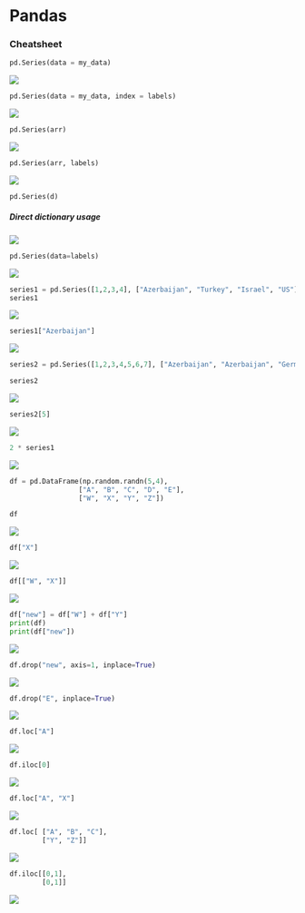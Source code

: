# Pandas
### Cheatsheet

```python 
pd.Series(data = my_data)
```
![](https://woosal.com/1337/chrome_nJTSNcS0Vt.png)

```python 
pd.Series(data = my_data, index = labels)
```
![](https://woosal.com/1337/chrome_QUNL0LOBvD.png)

```python
pd.Series(arr)
```
![](https://woosal.com/1337/chrome_pd1TfR0wwc.png)

```python
pd.Series(arr, labels)
```
![](https://woosal.com/1337/chrome_QzYkxUa40L.png)

```python 
pd.Series(d)
```
##### Direct dictionary usage 
![](https://woosal.com/1337/chrome_cNB4lhFfvL.png)

```python 
pd.Series(data=labels)
```
![](https://woosal.com/1337/chrome_Pq4OJk1xVZ.png)

```python 
series1 = pd.Series([1,2,3,4], ["Azerbaijan", "Turkey", "Israel", "US"])
series1
```
![](https://woosal.com/1337/chrome_RPn7LvZM96.png)

```python 
series1["Azerbaijan"]
```
![](https://woosal.com/1337/chrome_0LHtjggOyQ.png)

```python 
series2 = pd.Series([1,2,3,4,5,6,7], ["Azerbaijan", "Azerbaijan", "Germany","Azerbaijan", "Azerbaijan", "Germany","Japan"])

series2
```
![](https://woosal.com/1337/chrome_S2G9yIBWFC.png	)

```python 
series2[5]
```
![](https://woosal.com/1337/chrome_4WAocxedzo.png)

```python 
2 * series1
```
![](https://woosal.com/1337/chrome_busUieAVMs.png)

```python 
df = pd.DataFrame(np.random.randn(5,4), 
				 ["A", "B", "C", "D", "E"],
				 ["W", "X", "Y", "Z"])

df
```
![](https://woosal.com/1337/chrome_89DugJCWsS.png)

```python 
df["X"]
```
![](https://woosal.com/1337/chrome_TEcZoDCig9.png)

```python 
df[["W", "X"]]
```
![](https://woosal.com/1337/chrome_43AgUkWeMs.png)

```python 
df["new"] = df["W"] + df["Y"]
print(df)
print(df["new"])
```
![](https://woosal.com/1337/Code_pqHkJwZGvy.png)

```python 
df.drop("new", axis=1, inplace=True)
```
![](https://woosal.com/1337/Code_gIS8iscdhY.png)

```python 
df.drop("E", inplace=True)
```
![](https://woosal.com/1337/Code_JfnI9WNxXm.png)

```python 
df.loc["A"]
```
![](https://woosal.com/1337/Code_GhWejWqj1C.png)

```python 
df.iloc[0]
```
![](https://woosal.com/1337/Code_iBQFhOOpa3.png)

```python 
df.loc["A", "X"]
```
![](https://woosal.com/1337/Code_dYOoNEj86G.png)

```python 
df.loc[ ["A", "B", "C"], 
 		["Y", "Z"]]
```
![](https://woosal.com/1337/Code_8EVSXmAdlk.png)

```python 
df.iloc[[0,1], 
 		[0,1]]
```
![](https://woosal.com/1337/Code_L5C1Sh9gfB.png)

```python 
```

```python 
```

```python 
```

```python 
```

```python 
```

```python 
```

```python 
```

```python 
```

```python 
```

```python 
```

